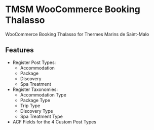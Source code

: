 TMSM WooCommerce Booking Thalasso
=================

WooCommerce Booking Thalasso for Thermes Marins de Saint-Malo

Features
-----------


* Register Post Types:
    * Accommodation
    * Package
    * Discovery
    * Spa Treatment
* Register Taxonomies:
    * Accommodation Type
    * Package Type
    * Trip Type
    * Discovery Type
    * Spa Treatment Type
* ACF Fields for the 4 Custom Post Types